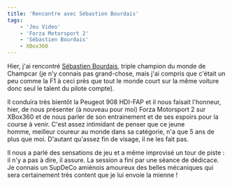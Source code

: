 ```yaml
---
title: 'Rencontre avec Sébastien Bourdais'
tags:
    - 'Jeu Video'
    - 'Forza Motorsport 2'
    - 'Sébastien Bourdais'
    - XBox360
---
```


Hier, j'ai rencontré [Sébastien Bourdais](http://www.sebastien-bourdais.com/), triple champion du monde de Champcar (je n'y connais pas grand-chose, mais j'ai compris que c'était un peu comme la F1 à ceci près que tout le monde court sur la même voiture donc seul le talent du pilote compte).

<!-- more -->

Il conduira très bientôt la Peugeot 908 HDI-FAP et il nous faisait l'honneur, hier, de nous présenter (à nouveau pour moi) Forza Motorsport 2 sur XBox360 et de nous parler de son entrainement et de ses espoirs pour la course à venir. C'est assez intimidant de penser que ce jeune homme, meilleur coureur au monde dans sa catégorie, n'a que 5 ans de plus que moi. D'autant qu'assez fin de visage, il ne les fait pas.

Il nous a parlé des sensations de jeu et a même improvisé un tour de piste&nbsp;: il n'y a pas à dire, il assure. La session a fini par une séance de dédicace. Je connais un SupDeCo amiénois amoureux des belles mécaniques qui sera certainement très content que je lui envoie la mienne&nbsp;!
